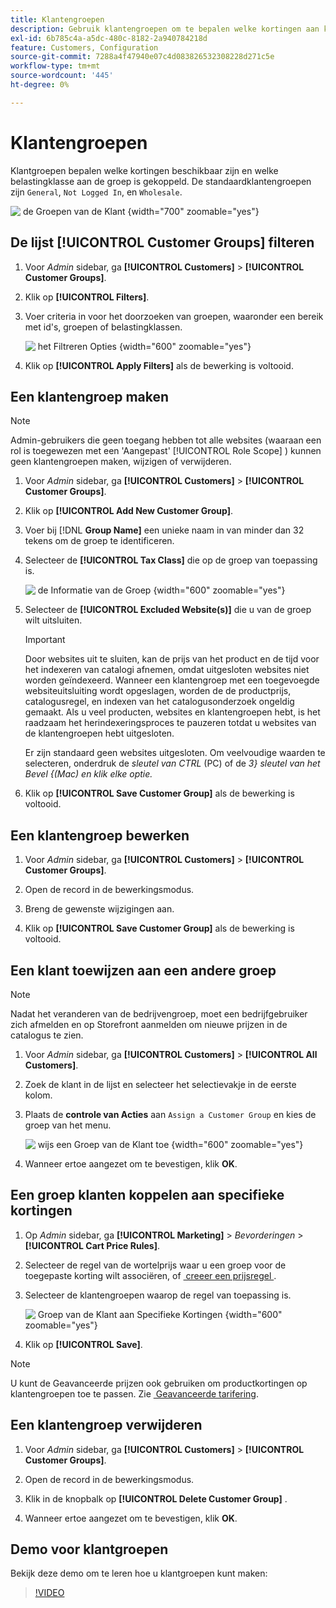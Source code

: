 ```yaml
---
title: Klantengroepen
description: Gebruik klantengroepen om te bepalen welke kortingen aan klanten beschikbaar zijn die aan een groep en de belastingklasse worden toegewezen die met de groep wordt geassocieerd.
exl-id: 6b785c4a-a5dc-480c-8182-2a940784218d
feature: Customers, Configuration
source-git-commit: 7288a4f47940e07c4d083826532308228d271c5e
workflow-type: tm+mt
source-wordcount: '445'
ht-degree: 0%

---
```


# Klantengroepen

Klantgroepen bepalen welke kortingen beschikbaar zijn en welke belastingklasse aan de groep is gekoppeld. De standaardklantengroepen zijn `General`, `Not Logged In`, en `Wholesale`.

![&#x200B; de Groepen van de Klant &#x200B;](assets/customer-groups.png){width="700" zoomable="yes"}

## De lijst [!UICONTROL Customer Groups] filteren

1. Voor _Admin_ sidebar, ga **[!UICONTROL Customers]** > **[!UICONTROL Customer Groups]**.

1. Klik op **[!UICONTROL Filters]**.

1. Voer criteria in voor het doorzoeken van groepen, waaronder een bereik met id&#39;s, groepen of belastingklassen.

   ![&#x200B; het Filtreren Opties &#x200B;](assets/groups-filters.png){width="600" zoomable="yes"}

1. Klik op **[!UICONTROL Apply Filters]** als de bewerking is voltooid.

## Een klantengroep maken

>[!NOTE]
>
>Admin-gebruikers die geen toegang hebben tot alle websites (waaraan een rol is toegewezen met een &#39;Aangepast&#39; [!UICONTROL Role Scope] ) kunnen geen klantengroepen maken, wijzigen of verwijderen.

1. Voor _Admin_ sidebar, ga **[!UICONTROL Customers]** > **[!UICONTROL Customer Groups]**.

1. Klik op **[!UICONTROL Add New Customer Group]**.

1. Voer bij [!DNL **Group Name]** een unieke naam in van minder dan 32 tekens om de groep te identificeren.

1. Selecteer de **[!UICONTROL Tax Class]** die op de groep van toepassing is.

   ![&#x200B; de Informatie van de Groep &#x200B;](assets/group-information.png){width="600" zoomable="yes"}

1. Selecteer de **[!UICONTROL Excluded Website(s)]** die u van de groep wilt uitsluiten.

   >[!IMPORTANT]
   >
   >Door websites uit te sluiten, kan de prijs van het product en de tijd voor het indexeren van catalogi afnemen, omdat uitgesloten websites niet worden geïndexeerd. Wanneer een klantengroep met een toegevoegde websiteuitsluiting wordt opgeslagen, worden de de productprijs, catalogusregel, en indexen van het catalogusonderzoek ongeldig gemaakt. Als u veel producten, websites en klantengroepen hebt, is het raadzaam het herindexeringsproces te pauzeren totdat u websites van de klantengroepen hebt uitgesloten.

   Er zijn standaard geen websites uitgesloten. Om veelvoudige waarden te selecteren, onderdruk de _sleutel van CTRL_ (PC) of de _3&rbrace; sleutel van het Bevel &lbrace;(Mac) en klik elke optie._

1. Klik op **[!UICONTROL Save Customer Group]** als de bewerking is voltooid.

## Een klantengroep bewerken

1. Voor _Admin_ sidebar, ga **[!UICONTROL Customers]** > **[!UICONTROL Customer Groups]**.

1. Open de record in de bewerkingsmodus.

1. Breng de gewenste wijzigingen aan.

1. Klik op **[!UICONTROL Save Customer Group]** als de bewerking is voltooid.

## Een klant toewijzen aan een andere groep

>[!NOTE]
>
>Nadat het veranderen van de bedrijvengroep, moet een bedrijfgebruiker zich afmelden en op Storefront aanmelden om nieuwe prijzen in de catalogus te zien.

1. Voor _Admin_ sidebar, ga **[!UICONTROL Customers]** > **[!UICONTROL All Customers]**.

1. Zoek de klant in de lijst en selecteer het selectievakje in de eerste kolom.

1. Plaats de **controle van Acties** aan `Assign a Customer Group` en kies de groep van het menu.

   ![&#x200B; wijs een Groep van de Klant toe &#x200B;](assets/group-assign.png){width="600" zoomable="yes"}

1. Wanneer ertoe aangezet om te bevestigen, klik **OK**.

## Een groep klanten koppelen aan specifieke kortingen

1. Op _Admin_ sidebar, ga **[!UICONTROL Marketing]** > _Bevorderingen_ > **[!UICONTROL Cart Price Rules]**.

1. Selecteer de regel van de wortelprijs waar u een groep voor de toegepaste korting wilt associëren, of [&#x200B; creeer een prijsregel &#x200B;](../merchandising-promotions/price-rules-catalog.md).

1. Selecteer de klantengroepen waarop de regel van toepassing is.

   ![&#x200B; Groep van de Klant aan Specifieke Kortingen &#x200B;](assets/group-discount.png){width="600" zoomable="yes"}

1. Klik op **[!UICONTROL Save]**.

>[!NOTE]
>
> U kunt de Geavanceerde prijzen ook gebruiken om productkortingen op klantengroepen toe te passen. Zie [&#x200B; Geavanceerde tarifering &#x200B;](../catalog/product-price-group.md).

## Een klantengroep verwijderen

1. Voor _Admin_ sidebar, ga **[!UICONTROL Customers]** > **[!UICONTROL Customer Groups]**.

1. Open de record in de bewerkingsmodus.

1. Klik in de knopbalk op **[!UICONTROL Delete Customer Group]** .

1. Wanneer ertoe aangezet om te bevestigen, klik **OK**.

## Demo voor klantgroepen

Bekijk deze demo om te leren hoe u klantgroepen kunt maken:

>[!VIDEO](https://video.tv.adobe.com/v/343660/?quality=12&learn=on)
